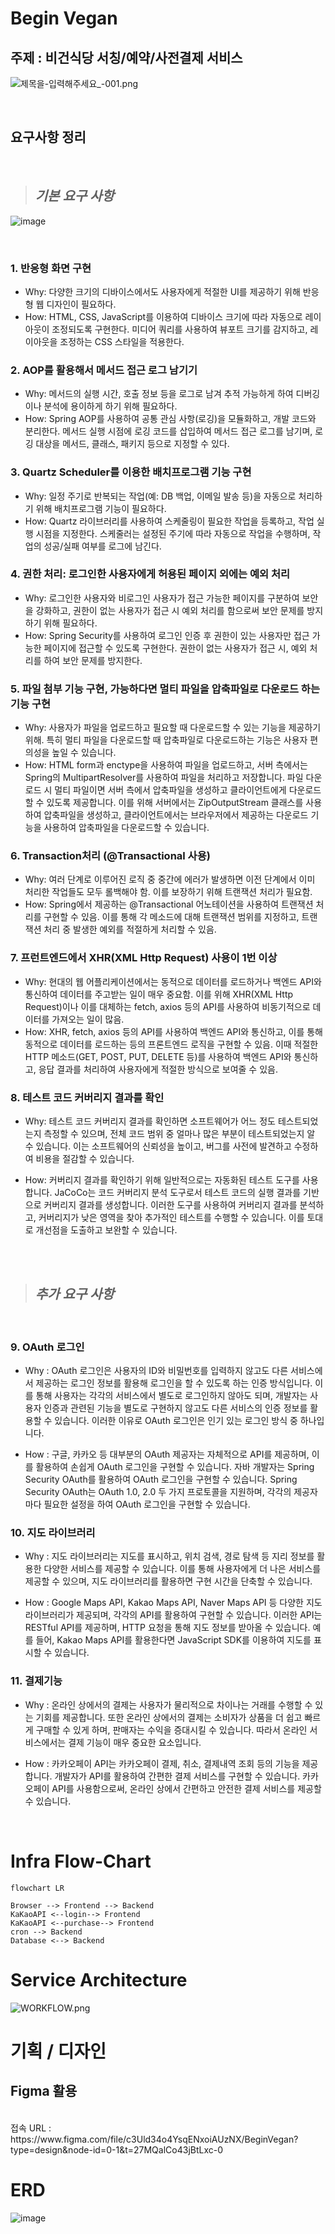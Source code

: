 # Begin Vegan

## 주제 : 비건식당 서칭/예약/사전결제 서비스
![제목을-입력해주세요_-001.png](https://s3-us-west-2.amazonaws.com/secure.notion-static.com/89f79669-9471-443a-950f-04642d3fa4a4/%EC%A0%9C%EB%AA%A9%EC%9D%84-%EC%9E%85%EB%A0%A5%ED%95%B4%EC%A3%BC%EC%84%B8%EC%9A%94_-001.png)

<br>

 ## 요구사항 정리

<br>

> ## **_기본 요구 사항_**
![image](https://github.com/BeginVegan/BV-Document/assets/70372082/63bf3d57-0da2-4db6-8025-41de31486a03)

<br>

### **1. 반응형 화면 구현**

- Why: 다양한 크기의 디바이스에서도 사용자에게 적절한 UI를 제공하기 위해 반응형 웹 디자인이 필요하다.
- How: HTML, CSS, JavaScript를 이용하여 디바이스 크기에 따라 자동으로 레이아웃이 조정되도록 구현한다. 미디어 쿼리를 사용하여 뷰포트 크기를 감지하고, 레이아웃을 조정하는 CSS 스타일을 적용한다.

### **2. AOP를 활용해서 메서드 접근 로그 남기기**

- Why: 메서드의 실행 시간, 호출 정보 등을 로그로 남겨 추적 가능하게 하여 디버깅이나 분석에 용이하게 하기 위해 필요하다.
- How: Spring AOP를 사용하여 공통 관심 사항(로깅)을 모듈화하고, 개발 코드와 분리한다. 메서드 실행 시점에 로깅 코드를 삽입하여 메서드 접근 로그를 남기며, 로깅 대상을 메서드, 클래스, 패키지 등으로 지정할 수 있다.

### **3. Quartz Scheduler를 이용한 배치프로그램 기능 구현**

- Why: 일정 주기로 반복되는 작업(예: DB 백업, 이메일 발송 등)을 자동으로 처리하기 위해 배치프로그램 기능이 필요하다.
- How: Quartz 라이브러리를 사용하여 스케줄링이 필요한 작업을 등록하고, 작업 실행 시점을 지정한다. 스케줄러는 설정된 주기에 따라 자동으로 작업을 수행하며, 작업의 성공/실패 여부를 로그에 남긴다.

### **4. 권한 처리: 로그인한 사용자에게 허용된 페이지 외에는 예외 처리**

- Why: 로그인한 사용자와 비로그인 사용자가 접근 가능한 페이지를 구분하여 보안을 강화하고, 권한이 없는 사용자가 접근 시 예외 처리를 함으로써 보안 문제를 방지하기 위해 필요하다.
- How: Spring Security를 사용하여 로그인 인증 후 권한이 있는 사용자만 접근 가능한 페이지에 접근할 수 있도록 구현한다. 권한이 없는 사용자가 접근 시, 예외 처리를 하여 보안 문제를 방지한다.

### **5. 파일 첨부 기능 구현, 가능하다면 멀티 파일을 압축파일로 다운로드 하는 기능 구현**

- Why: 사용자가 파일을 업로드하고 필요할 때 다운로드할 수 있는 기능을 제공하기 위해. 특히 멀티 파일을 다운로드할 때 압축파일로 다운로드하는 기능은 사용자 편의성을 높일 수 있습니다.
- How: HTML form과 enctype을 사용하여 파일을 업로드하고, 서버 측에서는 Spring의 MultipartResolver를 사용하여 파일을 처리하고 저장합니다. 파일 다운로드 시 멀티 파일이면 서버 측에서 압축파일을 생성하고 클라이언트에게 다운로드할 수 있도록 제공합니다. 이를 위해 서버에서는 ZipOutputStream 클래스를 사용하여 압축파일을 생성하고, 클라이언트에서는 브라우저에서 제공하는 다운로드 기능을 사용하여 압축파일을 다운로드할 수 있습니다.

### **6. Transaction처리 (@Transactional 사용)**

- Why: 여러 단계로 이루어진 로직 중 중간에 에러가 발생하면 이전 단계에서 이미 처리한 작업들도 모두 롤백해야 함. 이를 보장하기 위해 트랜잭션 처리가 필요함.
- How: Spring에서 제공하는 @Transactional 어노테이션을 사용하여 트랜잭션 처리를 구현할 수 있음. 이를 통해 각 메소드에 대해 트랜잭션 범위를 지정하고, 트랜잭션 처리 중 발생한 예외를 적절하게 처리할 수 있음.

### **7. 프런트엔드에서 XHR(XML Http Request) 사용이 1번 이상**

- Why: 현대의 웹 어플리케이션에서는 동적으로 데이터를 로드하거나 백엔드 API와 통신하여 데이터를 주고받는 일이 매우 중요함. 이를 위해 XHR(XML Http Request)이나 이를 대체하는 fetch, axios 등의 API를 사용하여 비동기적으로 데이터를 가져오는 일이 많음.
- How: XHR, fetch, axios 등의 API를 사용하여 백엔드 API와 통신하고, 이를 통해 동적으로 데이터를 로드하는 등의 프론트엔드 로직을 구현할 수 있음. 이때 적절한 HTTP 메소드(GET, POST, PUT, DELETE 등)를 사용하여 백엔드 API와 통신하고, 응답 결과를 처리하여 사용자에게 적절한 방식으로 보여줄 수 있음.

### **8. 테스트 코드 커버리지 결과를 확인**

- Why: 테스트 코드 커버리지 결과를 확인하면 소프트웨어가 어느 정도 테스트되었는지 측정할 수 있으며, 전체 코드 범위 중 얼마나 많은 부분이 테스트되었는지 알 수 있습니다. 이는 소프트웨어의 신뢰성을 높이고, 버그를 사전에 발견하고 수정하여 비용을 절감할 수 있습니다.

- How: 커버리지 결과를 확인하기 위해 일반적으로는 자동화된 테스트 도구를 사용합니다. JaCoCo는 코드 커버리지 분석 도구로서 테스트 코드의 실행 결과를 기반으로 커버리지 결과를 생성합니다. 이러한 도구를 사용하여 커버리지 결과를 분석하고, 커버리지가 낮은 영역을 찾아 추가적인 테스트를 수행할 수 있습니다. 이를 토대로 개선점을 도출하고 보완할 수 있습니다.

<br>
<br>

> ## **_추가 요구 사항_**

<br>

### **9. OAuth 로그인**

- Why : OAuth 로그인은 사용자의 ID와 비밀번호를 입력하지 않고도 다른 서비스에서 제공하는 로그인 정보를 활용해 로그인을 할 수 있도록 하는 인증 방식입니다. 이를 통해 사용자는 각각의 서비스에서 별도로 로그인하지 않아도 되며, 개발자는 사용자 인증과 관련된 기능을 별도로 구현하지 않고도 다른 서비스의 인증 정보를 활용할 수 있습니다. 이러한 이유로 OAuth 로그인은 인기 있는 로그인 방식 중 하나입니다.

- How : 구글, 카카오 등 대부분의 OAuth 제공자는 자체적으로 API를 제공하며, 이를 활용하여 손쉽게 OAuth 로그인을 구현할 수 있습니다. 자바 개발자는 Spring Security OAuth를 활용하여 OAuth 로그인을 구현할 수 있습니다. Spring Security OAuth는 OAuth 1.0, 2.0 두 가지 프로토콜을 지원하며, 각각의 제공자마다 필요한 설정을 하여 OAuth 로그인을 구현할 수 있습니다.

### **10. 지도 라이브러리**

- Why : 지도 라이브러리는 지도를 표시하고, 위치 검색, 경로 탐색 등 지리 정보를 활용한 다양한 서비스를 제공할 수 있습니다. 이를 통해 사용자에게 더 나은 서비스를 제공할 수 있으며, 지도 라이브러리를 활용하면 구현 시간을 단축할 수 있습니다.

- How : Google Maps API, Kakao Maps API, Naver Maps API 등 다양한 지도 라이브러리가 제공되며, 각각의 API를 활용하여 구현할 수 있습니다. 이러한 API는 RESTful API를 제공하며, HTTP 요청을 통해 지도 정보를 받아올 수 있습니다. 예를 들어, Kakao Maps API를 활용한다면 JavaScript SDK를 이용하여 지도를 표시할 수 있습니다.

### **11. 결제기능**

- Why : 온라인 상에서의 결제는 사용자가 물리적으로 차이나는 거래를 수행할 수 있는 기회를 제공합니다. 또한 온라인 상에서의 결제는 소비자가 상품을 더 쉽고 빠르게 구매할 수 있게 하며, 판매자는 수익을 증대시킬 수 있습니다. 따라서 온라인 서비스에서는 결제 기능이 매우 중요한 요소입니다.

- How : 카카오페이 API는 카카오페이 결제, 취소, 결제내역 조회 등의 기능을 제공합니다. 개발자가 API를 활용하여 간편한 결제 서비스를 구현할 수 있습니다. 카카오페이 API를 사용함으로써, 온라인 상에서 간편하고 안전한 결제 서비스를 제공할 수 있습니다.

<br>

# Infra Flow-Chart

```mermaid
flowchart LR

Browser --> Frontend --> Backend
KaKaoAPI <--login--> Frontend
KaKaoAPI <--purchase--> Frontend
cron --> Backend
Database <--> Backend

```

# Service Architecture

![WORKFLOW.png](asset/WORKFLOW.png)

# 기획 / 디자인
## **Figma 활용**
<br>
접속 URL : https://www.figma.com/file/c3Uld34o4YsqENxoiAUzNX/BeginVegan?type=design&node-id=0-1&t=27MQalCo43jBtLxc-0

# ERD
![image](https://github.com/BeginVegan/BV-Document/assets/70372082/59ad4b03-a613-4855-8e10-cf5f83b1cbba)
